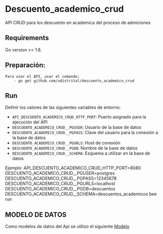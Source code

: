 # Descuento_academico_crud

API CRUD para los descuento en academica del proceso de admiciones

## Requirements
Go version >= 1.8.

## Preparación:
    Para usar el API, usar el comando:
        - go get github.com/udistrital/descuento_academico_crud

## Run

Definir los valores de las siguientes variables de entorno:

 - `API_DESCUENTO_ACADEMICO_CRUD_HTTP_PORT`: Puerto asignado para la ejecución del API
 - `DESCUENTO_ACADEMICO_CRUD__PGUSER`: Usuario de la base de datos
 - `DESCUENTO_ACADEMICO_CRUD__PGPASS`: Clave del usuario para la conexión a la base de datos  
 - `DESCUENTO_ACADEMICO_CRUD__PGURLS`: Host de conexión
 - `DESCUENTO_ACADEMICO_CRUD__PGDB`: Nombre de la base de datos
 - `DESCUENTO_ACADEMICO_CRUD__SCHEMA`: Esquema a utilizar en la base de datos

Ejemplo: API_DESCUENTO_ACADEMICO_CRUD_HTTP_PORT=8080 DESCUENTO_ACADEMICO_CRUD__PGUSER=postgres DESCUENTO_ACADEMICO_CRUD__PGPASS=12345678 DESCUENTO_ACADEMICO_CRUD__PGURLS=localhost DESCUENTO_ACADEMICO_CRUD__PGDB=descuentos DESCUENTO_ACADEMICO_CRUD__SCHEMA=descuentos_academicos bee run

## MODELO DE DATOS

Como modelos de datos del Api se utilizo el siguiente [Modelo](https://drive.google.com/drive/folders/1oHPdamuQ1XukHKz34DrqVioziOlUe9hF)
